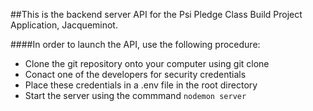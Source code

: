 ##This is the backend server API for the Psi Pledge Class Build Project Application, Jacqueminot.

####In order to launch the API, use the following procedure:
- Clone the git repository onto your computer using git clone
- Conact one of the developers for security credentials
- Place these credentials in a .env file in the root directory
- Start the server using the commmand `nodemon server`
